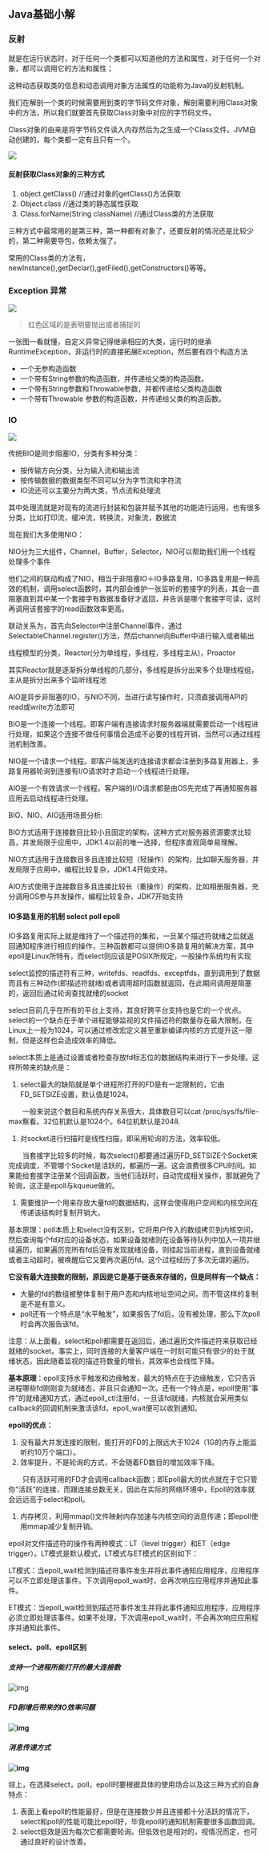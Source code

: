 ## Java基础小解

### 反射

就是在运行状态时，对于任何一个类都可以知道他的方法和属性，对于任何一个对象，都可以调用它的方法和属性；

这种动态获取类的信息和动态调用对象方法属性的功能称为Java的反射机制。

我们在解剖一个类的时候需要用到类的字节码文件对象，解剖需要利用Class对象中的方法，所以我们就要首先获取Class对象中对应的字节码文件。

Class对象的由来是将字节码文件读入内存然后为之生成一个Class文件。JVM自动创建的，每个类都一定有且只有一个。

![](https://img-blog.csdn.net/20170513133210763)

#### 反射获取Class对象的三种方式

1. object.getClass() //通过对象的getClass()方法获取
2. Object.class //通过类的静态属性获取
3. Class.forName(String className) //通过Class类的方法获取

三种方式中最常用的是第三种，第一种都有对象了，还要反射的情况还是比较少的，第二种需要导包，依赖太强了。

常用的Class类的方法有，newInstance(),getDeclar(),getFiled(),getConstructors()等等。

### Exception 异常

![](https://www.programcreek.com/wp-content/uploads/2009/02/Exception-Hierarchy-Diagram.jpeg)

> 红色区域的是表明要抛出或者捕捉的

一张图一看就懂，自定义异常记得继承相应的大类，运行时的继承RuntimeException，非运行时的直接拓展Exception，然后要有四个构造方法

- 一个无参构造函数
- 一个带有String参数的构造函数，并传递给父类的构造函数。
- 一个带有String参数和Throwable参数，并都传递给父类构造函数
- 一个带有Throwable 参数的构造函数，并传递给父类的构造函数。

### IO

![](https://img-my.csdn.net/uploads/201210/10/1349867949_2253.png)

传统BIO是同步阻塞IO，分类有多种分类：

- 按传输方向分类，分为输入流和输出流
- 按传输数据的数据类型不同可以分为字节流和字符流
- IO流还可以主要分为两大类，节点流和处理流

其中处理流就是对现有的流进行封装和包装并赋予其他的功能进行运用，也有很多分类，比如打印流，缓冲流，转换流，对象流，数据流

现在我们大多使用NIO：

NIO分为三大组件，Channel，Buffer，Selector，NIO可以帮助我们用一个线程处理多个事件

他们之间的联动构成了NIO，相当于非阻塞IO＋IO多路复用，IO多路复用是一种高效的机制，调用select函数时，其内部会维护一张监听的套接字的列表，其会一直阻塞直到其中某一个套接字有数据准备好才返回，并告诉是哪个套接字可读，这时再调用该套接字的read函数效率更高。

联动关系为，首先向Selector中注册Channel事件，通过SelectableChannel.register()方法，然后channel向Buffer中进行输入或者输出

线程模型的分类，Reactor(分为单线程，多线程，多线程主从)，Proactor

其实Reactor就是逐渐拆分单线程的几部分，多线程是拆分出来多个处理线程组，主从是拆分出来多个监听线程池

AIO是异步非阻塞的IO，与NIO不同，当进行读写操作时，只须直接调用API的read或write方法即可

BIO是一个连接一个线程。即客户端有连接请求时服务器端就需要启动一个线程进行处理，如果这个连接不做任何事情会造成不必要的线程开销，当然可以通过线程池机制改善。

NIO是一个请求一个线程。即客户端发送的连接请求都会注册到多路复用器上，多路复用器轮询到连接有I/O请求时才启动一个线程进行处理。

AIO是一个有效请求一个线程。客户端的I/O请求都是由OS先完成了再通知服务器应用去启动线程进行处理。

BIO、NIO、AIO适用场景分析:

BIO方式适用于连接数目比较小且固定的架构，这种方式对服务器资源要求比较高，并发局限于应用中，JDK1.4以前的唯一选择，但程序直观简单易理解。

NIO方式适用于连接数目多且连接比较短（轻操作）的架构，比如聊天服务器，并发局限于应用中，编程比较复杂，JDK1.4开始支持。

AIO方式使用于连接数目多且连接比较长（重操作）的架构，比如相册服务器，充分调用OS参与并发操作，编程比较复杂，JDK7开始支持

#### IO多路复用的机制 select poll epoll

IO多路复用实际上就是维持了一个描述符的集和，一旦某个描述符就绪之后就返回通知程序进行相应的操作，三种函数都可以提供IO多路复用的解决方案，其中epoll是Linux所特有，而select则应该是POSIX所规定，一般操作系统均有实现

select监控的描述符有三种，writefds、readfds、exceptfds，直到调用到了数据而且有三种动作(即描述符就绪)或者调用超时函数就返回，在此期间调用是阻塞的，返回后通过轮询查找就绪的socket

select目前几乎在所有的平台上支持，其良好跨平台支持也是它的一个优点。select的一个缺点在于单个进程能够监视的文件描述符的数量存在最大限制，在Linux上一般为1024，可以通过修改宏定义甚至重新编译内核的方式提升这一限制，但是这样也会造成效率的降低。

select本质上是通过设置或者检查存放fd标志位的数据结构来进行下一步处理。这样所带来的缺点是：

1. select最大的缺陷就是单个进程所打开的FD是有一定限制的，它由FD_SETSIZE设置，默认值是1024。

　　一般来说这个数目和系统内存关系很大，具体数目可以cat /proc/sys/fs/file-max察看。32位机默认是1024个。64位机默认是2048.

1. 对socket进行扫描时是线性扫描，即采用轮询的方法，效率较低。

　　当套接字比较多的时候，每次select()都要通过遍历FD_SETSIZE个Socket来完成调度，不管哪个Socket是活跃的，都遍历一遍。这会浪费很多CPU时间。如果能给套接字注册某个回调函数，当他们活跃时，自动完成相关操作，那就避免了轮询，这正是epoll与kqueue做的。

1. 需要维护一个用来存放大量fd的数据结构，这样会使得用户空间和内核空间在传递该结构时复制开销大。

基本原理：poll本质上和select没有区别，它将用户传入的数组拷贝到内核空间，然后查询每个fd对应的设备状态，如果设备就绪则在设备等待队列中加入一项并继续遍历，如果遍历完所有fd后没有发现就绪设备，则挂起当前进程，直到设备就绪或者主动超时，被唤醒后它又要再次遍历fd。这个过程经历了多次无谓的遍历。

**它没有最大连接数的限制，原因是它是基于链表来存储的，但是同样有一个缺点：**

- 大量的fd的数组被整体复制于用户态和内核地址空间之间，而不管这样的复制是不是有意义。
- poll还有一个特点是“水平触发”，如果报告了fd后，没有被处理，那么下次poll时会再次报告该fd。

注意：从上面看，select和poll都需要在返回后，通过遍历文件描述符来获取已经就绪的socket。事实上，同时连接的大量客户端在一时刻可能只有很少的处于就绪状态，因此随着监视的描述符数量的增长，其效率也会线性下降。

**基本原理**：epoll支持水平触发和边缘触发，最大的特点在于边缘触发，它只告诉进程哪些fd刚刚变为就绪态，并且只会通知一次。还有一个特点是，epoll使用“事件”的就绪通知方式，通过epoll_ctl注册fd，一旦该fd就绪，内核就会采用类似callback的回调机制来激活该fd，epoll_wait便可以收到通知。 

**epoll的优点：**

1. 没有最大并发连接的限制，能打开的FD的上限远大于1024（1G的内存上能监听约10万个端口）。
2. 效率提升，不是轮询的方式，不会随着FD数目的增加效率下降。

　　只有活跃可用的FD才会调用callback函数；即Epoll最大的优点就在于它只管你“活跃”的连接，而跟连接总数无关，因此在实际的网络环境中，Epoll的效率就会远远高于select和poll。

1. 内存拷贝，利用mmap()文件映射内存加速与内核空间的消息传递；即epoll使用mmap减少复制开销。

epoll对文件描述符的操作有两种模式：LT（level trigger）和ET（edge trigger）。LT模式是默认模式，LT模式与ET模式的区别如下：

LT模式：当epoll_wait检测到描述符事件发生并将此事件通知应用程序，应用程序可以不立即处理该事件。下次调用epoll_wait时，会再次响应应用程序并通知此事件。

ET模式：当epoll_wait检测到描述符事件发生并将此事件通知应用程序，应用程序必须立即处理该事件。如果不处理，下次调用epoll_wait时，不会再次响应应用程序并通知此事件。

#### select、poll、epoll区别

##### 支持一个进程所能打开的最大连接数

 ![img](https://images2015.cnblogs.com/blog/667911/201604/667911-20160426172727142-152295964.png)

##### FD剧增后带来的IO效率问题

 **![img](https://images2015.cnblogs.com/blog/667911/201604/667911-20160426173035611-62395960.png)**

##### 消息传递方式

 **![img](https://images2015.cnblogs.com/blog/667911/201604/667911-20160426172915283-1257843409.png)**

 

综上，在选择select，poll，epoll时要根据具体的使用场合以及这三种方式的自身特点：

1. 表面上看epoll的性能最好，但是在连接数少并且连接都十分活跃的情况下，select和poll的性能可能比epoll好，毕竟epoll的通知机制需要很多函数回调。
2. select低效是因为每次它都需要轮询。但低效也是相对的，视情况而定，也可通过良好的设计改善。



